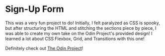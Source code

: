 # Sign-Up Form

This was a very fun project to do! Initially, I felt paralyzed as CSS is spooky, but after structuring the HTML and stitching the sections piece by piece, I was able to create my own take on the Odin Project's provided design! I learned a lot about CSS Flexbox, Grid, and Transitions with this one!

Definitely check out [The Odin Project](https://www.theodinproject.com/)!
